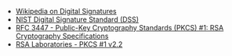 - [Wikipedia on Digital Signatures](https://en.wikipedia.org/wiki/Digital_signature)
- [NIST Digital Signature Standard (DSS)](https://nvlpubs.nist.gov/nistpubs/FIPS/NIST.FIPS.186-4.pdf)
- [RFC 3447 - Public-Key Cryptography Standards (PKCS) #1: RSA Cryptography Specifications](https://tools.ietf.org/html/rfc3447)
- [RSA Laboratories - PKCS #1 v2.2](https://www.rsa.com/en-us/research-and-publications/rsa-labs)
